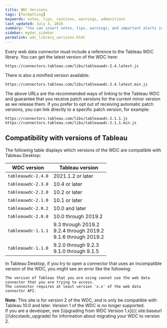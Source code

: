```yaml
---
title: WDC Versions
tags: [formatting]
keywords: notes, tips, cautions, warnings, admonitions
last_updated: July 3, 2016
summary: "You can insert notes, tips, warnings, and important alerts in your content."
sidebar: mydoc_sidebar
permalink: wdc_library_versions.html
---
```


Every web data connector must include a reference to the Tableau WDC
library. You can get the latest version of the WDC here:

```
https://connectors.tableau.com/libs/tableauwdc-2.4.latest.js
```

There is also a minified version available:

```
https://connectors.tableau.com/libs/tableauwdc-2.4.latest.min.js
```

The above URLs are the recommended ways of linking to the Tableau WDC and guarantee that
you receive patch versions for the current minor version as we release them.
If you prefer to opt out of receiving automatic patch versions, you can link directly
to a specific patch version, for example:

```
https://connectors.tableau.com/libs/tableauwdc-2.1.1.js
https://connectors.tableau.com/libs/tableauwdc-2.1.1.min.js
```


Compatibility with versions of Tableau
--------------------------------------

The following table displays which versions of the WDC are compatible with Tableau Desktop:

|WDC version           |Tableau version   |
|----------------------|-----------------|
|`tableauwdc-2.4.0`    |2021.1.2 or later|
|`tableauwdc-2.3.0`    |10.4 or later|
|`tableauwdc-2.2.0`    |10.2 or later|
|`tableauwdc-2.1.0`    |10.1 or later|
|`tableauwdc-2.0.2`    |10.0 and later |
|`tableauwdc-2.0.0`    |10.0 through 2019.2 |
|`tableauwdc-1.1.1`    |9.3 through 2019.2<br />9.2.4 through 2019.2 <br />9.1.6 through 2019.2|
|`tableauwdc-1.1.0`    |9.2.0 through 9.2.3 <br />9.1.0 through 9.1.5|

In Tableau Desktop, if you try to open a connector that uses an incompatible version of the WDC,
you might see an error like the following:

```
The version of Tableau that you are using cannot use the web data connector that you are trying to access.
The connector requires at least version 'x.x' of the web data connector API.
```

<div class="alert alert-info">
    <b>Note:</b> This site is for version 2 of the WDC, and is only be compatible with Tableau 10.0 and later. Version 1 of the WDC is no longer supported.
</div>
If you are a developer, see [Upgrading from WDC Version 1.x]({{ site.baseurl }}\docs\wdc_upgrade) for information about migrating your WDC to version 2.
